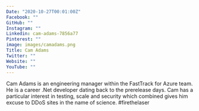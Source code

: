 ```yaml
---
Date: "2020-10-27T00:01:00Z"
Facebook: ""
GitHub: ""
Instagram: ""
Linkedin: cam-adams-7856a77
Pinterest: ""
image: images/camadams.png
Title: Cam Adams
Twitter: ""
Website: ""
YouTube: ""
---
```

Cam Adams is an engineering manager within the FastTrack for Azure team. He is a career .Net developer dating back to the prerelease days. Cam has a particular interest in testing, scale and security which combined gives him excuse to DDoS sites in the name of science. #firethelaser